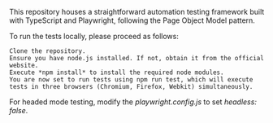This repository houses a straightforward automation testing framework built with TypeScript and Playwright, following the Page Object Model pattern.

To run the tests locally, please proceed as follows:

    Clone the repository.
    Ensure you have node.js installed. If not, obtain it from the official website.
    Execute *npm install* to install the required node modules.
    You are now set to run tests using npm run test, which will execute tests in three browsers (Chromium, Firefox, Webkit) simultaneously.

For headed mode testing, modify the *playwright.config.js* to set *headless: false*.
